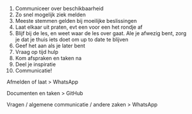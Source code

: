 1. Communiceer over beschikbaarheid
2. Zo snel mogelijk ziek melden
3. Meeste stemmen gelden bij moeilijke beslissingen
4. Laat elkaar uit praten, evt een voor een het rondje af
5. Blijf bij de les, en weet waar de les over gaat. Ale je afwezig bent, zorg je dat je thuis iets doet om up to date te blijven
6. Geef het aan als je later bent
7. Vraag op tijd hulp
8. Kom afspraken en taken na
9. Deel je inspiratie
10. Communicatie!

Afmelden of laat > WhatsApp

Documenten en taken > GitHub

Vragen / algemene communicatie / andere zaken > WhatsApp

